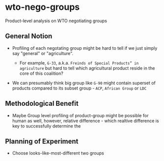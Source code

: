 # wto-nego-groups
Product-level analysis on WTO negotiating groups

## General Notion
- Profiling of each negotating group might be hard to tell if we just simply say "general" or "agriculture".
  - For example, `G-33`, a.k.a. `Freinds of Special Products” in agriculture` but hard to tell which agricultural product reside in the core of this coalition? 

- We can presumably think big group like `G-90` might contain superset of products compared to its subset group - `ACP`, `African Group` or `LDC`  

## Methodological Benefit
- Maybe Group level profiling of product-group might be possible for human as well, however, relative difference - which realtive difference is key to successfully determine the 

## Planning of Experiment
- Choose looks-like-most-different two groups
